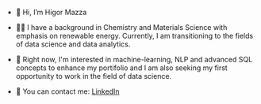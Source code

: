 - 👋 Hi, I’m Higor Mazza
- 👨‍💻 I have a background in Chemistry and Materials Science with emphasis on renewable energy. Currently,
I am transitioning to the fields of data science and data analytics.
- 🤖 Right now, I'm interested in machine-learning, NLP and advanced SQL concepts to enhance my portifolio 
and I am also seeking my first opportunity to work in the field of data science.

- 📧 You can contact me:
<a href="https://www.linkedin.com/in/higormazza/">LinkedIn</a>

<!---
hmazzas/hmazzas is a ✨ special ✨ repository because its `README.md` (this file) appears on your GitHub profile.
You can click the Preview link to take a look at your changes.
--->
